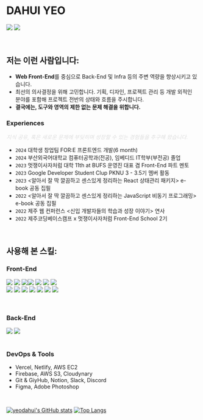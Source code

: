 # DAHUI YEO


<a href="https://github.com/yeodahui"><img src="https://hits.seeyoufarm.com/api/count/incr/badge.svg?url=https%3A%2F%2Fgithub.com%2Fyeodahui&count_bg=%23000000&title_bg=%23000000&icon=github.svg&icon_color=%23E7E7E7&title=+Github&edge_flat=true"/></a> <a href="https://velog.io/@devsaza"><img src="https://img.shields.io/badge/devsaza.log-3DDC84?style=flat-square&logo=Velog&logoColor=white"/></a>

<br/>

## 저는 이런 사람입니다:

- **Web Front-End**를 중심으로 Back-End 및 Infra 등의 주변 역량을 향상시키고 있습니다. 
- 최선의 의사결정을 위해 고민합니다. 기획, 디자인, 프로젝트 관리 등 개발 외적인 분야를 포함해 프로젝트 전반의 상태와 흐름을 주시합니다.
- **결국에는, __도구와 영역의 제한 없는 문제 해결을 위합니다.__**

### Experiences
<i style="color:#ddd;">지식 공유, 혹은 새로운 문제에 부딪히며 성장할 수 있는 경험들을 추구해 왔습니다.</i>

- `2024` 대학생 창업팀 FOR:E 프론트엔드 개발(6 month)
- `2024` 부산외국어대학교 컴퓨터공학과(전공), 임베디드 IT학부(부전공) 졸업
- `2023` 멋쟁이사자처럼 대학 11th at BUFS 운영진 대표 겸 Front-End 파트 멘토
- `2023` Google Developer Student Clup PKNU 3 - 3.5기 멤버 활동
- `2023` <알아서 잘 딱 깔끔하고 센스있게 정리하는 React 상태관리 패키지> e-book 공동 집필
- `2022` <알아서 잘 딱 깔끔하고 센스있게 정리하는 JavaScript 비동기 프로그래밍> e-book 공동 집필
- `2022` 제주 웹 컨퍼런스 <신입 개발자들의 학습과 성장 이야기> 연사
- `2022` 제주코딩베이스캠프 x 멋쟁이사자처럼 Front-End School 2기

<br/>

## 사용해 본 스킬:

### Front-End</strong> <br>

<img src="https://img.shields.io/badge/JavaScript-F7E018?style=flat-square&logo=JavaScript&logoColor=white"/> <img src="https://img.shields.io/badge/Next.js-000000?style=flat-square&logo=Next.js&logoColor=white"/> <img src="https://img.shields.io/badge/TypeScript-3178C6?style=flat-square&logo=TypeScript&logoColor=white"/><img src="https://img.shields.io/badge/React.js-61DAFB?style=flat-square&logo=React&logoColor=white"/> <img src="https://img.shields.io/badge/Recoil-3578E5?style=flat-square&logo=Recoil&logoColor=white"/> <img src="https://img.shields.io/badge/zustand-FF6347?style=flat-square&logo=zustand&logoColor=white"/> <img src="https://img.shields.io/badge/Redux-764ABC?style=flat-square&logo=Redux&logoColor=white"/> <br> <img src="https://img.shields.io/badge/HTML-E34F26?style=flat-square&logo=HTML5&logoColor=white"/> <img src="https://img.shields.io/badge/CSS-1572B6?style=flat-square&logo=CSS3&logoColor=white"/> <img src="https://img.shields.io/badge/SaSS-06B6D4?style=flat-square&logo=TailWind&logoColor=white"/> <img src="https://img.shields.io/badge/Tailwind-CC6699?style=flat-square&logo=Sass&logoColor=white"/> <img src="https://img.shields.io/badge/styled--components-DB7093?style=flat-square&logo=styled_components&logoColor=white"/> <img src="https://img.shields.io/badge/ReactRouter-CA4245?style=flat-square&logo=ReactRouter&logoColor=white"/> <img src="https://img.shields.io/badge/ReactQuery-FF4154?style=flat-square&logo=ReactQuery&logoColor=white"/>

<br>

### Back-End

<img src="https://img.shields.io/badge/Node.js-339933?style=flat-square&logo=Node.js&logoColor=white"/> <img src="https://img.shields.io/badge/Express-000000?style=flat-square&logo=Express&logoColor=white"/>
<br>
<br/>
  
### DevOps & Tools

  - Vercel, Netlify, AWS EC2
  - Firebase, AWS S3, Cloudynary
  - Git & GiyHub, Notion, Slack, Discord
  - Figma, Adobe Photoshop

</div>
<br>


[![yeodahui's GitHub stats](https://github-readme-stats.vercel.app/api?username=yeodahui)](https://github.com/yeodahui)
[![Top Langs](https://github-readme-stats.vercel.app/api/top-langs/?username=yeodahui)](https://github.com/yeodahui/github-readme-stats)
